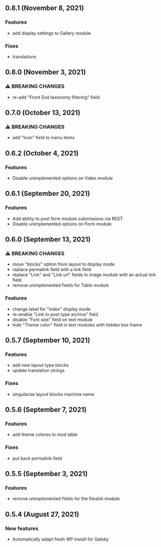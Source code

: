 ## 0.8.1 (November 8, 2021)

### Features

- add display settings to Gallery module

### Fixes

- translations

## 0.8.0 (November 3, 2021)

### ⚠ BREAKING CHANGES

- re-add "Front End taxonomy filtering" field

## 0.7.0 (October 13, 2021)

### ⚠ BREAKING CHANGES

- add "Icon" field to menu items

## 0.6.2 (October 4, 2021)

### Features

- Disable unimplemented options on Video module

## 0.6.1 (September 20, 2021)

### Features

- Add ability to post form module submissions via REST
- Disable unimplemented options on Form module

## 0.6.0 (September 13, 2021)

### ⚠️ BREAKING CHANGES

- move "blocks" option from layout to display mode
- replace permalink field with a link field
- replace "Link" and "Link url" fields in image module with an actual link field
- remove unimplemented fields for Table module

### Features

- change label for "index" display mode
- re-enable "Link to post type archive" field
- disable "Font size" field on text module
- hide "Theme color" field in text modules with hidden box frame

## 0.5.7 (September 10, 2021)

### Features

- add new layout type blocks
- update translation strings

### Fixes

- singularize layout blocks machine name

## 0.5.6 (September 7, 2021)

### Features

- add theme colores to mod table

### Fixes

- put back permalink field

## 0.5.5 (September 3, 2021)

### Features

- remove unimplemented fields for the fileslist module

## 0.5.4 (August 27, 2021)

### New features

- Automatically adapt fresh WP install for Gatsby
